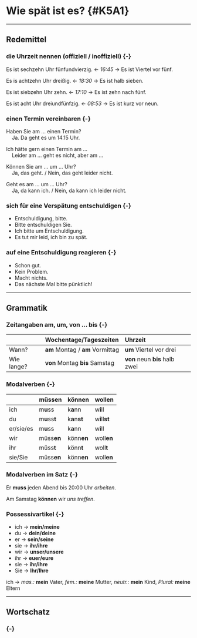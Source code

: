 Wie spät ist es? {#K5A1}
=

---

Redemittel
--

### die Uhrzeit nennen (offiziell / inoffiziell) {-}

Es ist sechzehn Uhr fünfundvierzig. <- _16:45_ -> Es ist Viertel vor fünf.

Es is achtzehn Uhr dreißig. <- _18:30_ -> Es ist halb sieben.

Es ist siebzehn Uhr zehn. <- _17:10_ -> Es ist zehn nach fünf.

Es ist acht Uhr dreiundfünfzig. <- _08:53_ -> Es ist kurz vor neun.

###  einen Termin vereinbaren {-}

Haben Sie am ... einen Termin?<br>&nbsp;&nbsp;&nbsp;&nbsp;Ja. Da geht es um 14.15 Uhr.

Ich hätte gern einen Termin am ...<br>&nbsp;&nbsp;&nbsp;&nbsp;Leider am ... geht es nicht, aber am ...

Können Sie am ... um ... Uhr?<br>&nbsp;&nbsp;&nbsp;&nbsp;Ja, das geht. / Nein, das geht leider nicht.

Geht es am ... um ... Uhr?<br>&nbsp;&nbsp;&nbsp;&nbsp;Ja, da kann ich. / Nein, da kann ich leider nicht.

### sich für eine Verspätung entschuldigen {-}

- Entschuldigung, bitte.
- Bitte entschuldigen Sie.
- Ich bitte um Entschuldigung.
- Es tut mir leid, ich bin zu spät.

### auf eine Entschuldigung reagieren {-}

- Schon gut.
- Kein Problem.
- Macht nichts.
- Das nächste Mal bitte pünktlich!

---

Grammatik
--

### Zeitangaben am, um, von ... bis {-}




|           |Wochentage/Tageszeiten                                     |Uhrzeit                                                  |
|:----------|:----------------------------------------------------------|:--------------------------------------------------------|
|Wann?      |<strong>am</strong> Montag / <strong>am</strong> Vormittag |<strong>um</strong> Viertel vor drei                     |
|Wie lange? |<strong>von</strong> Montag <strong>bis</strong> Samstag   |<strong>von</strong> neun <strong>bis</strong> halb zwei |

###  Modalverben {-}




|          |müssen                                  |können                                  |wollen                                   |
|:---------|:---------------------------------------|:---------------------------------------|:----------------------------------------|
|ich       |m<strong>u</strong>ss                   |k<strong>a</strong>nn                   |w<strong>i</strong>ll                    |
|du        |m<strong>u</strong>ss<strong>t</strong> |k<strong>a</strong>n<strong>st</strong> |w<strong>i</strong>ll<strong>st</strong> |
|er/sie/es |m<strong>u</strong>ss                   |k<strong>a</strong>nn                   |w<strong>i</strong>ll                    |
|wir       |müss<strong>en</strong>                 |könn<strong>en</strong>                 |woll<strong>en</strong>                  |
|ihr       |müss<strong>t</strong>                  |könn<strong>t</strong>                  |woll<strong>t</strong>                   |
|sie/Sie   |müss<strong>en</strong>                 |könn<strong>en</strong>                 |woll<strong>en</strong>                  |

### Modalverben im Satz {-}

Er **muss** jeden Abend bis 20:00 Uhr _arbeiten_.

Am Samstag **können** wir _uns treffen_.

### Possessivartikel {-}

- ich -> **mein/meine**
 - du -> **dein/deine**
- er -> **sein/seine**
- sie -> **ihr/ihre**
- wir -> **unser/unsere**
- ihr -> **euer/eure**
- sie -> **ihr/ihre**
- Sie -> **Ihr/Ihre**

ich -> _mas.:_ **mein** Vater, _fem.:_ **meine** Mutter, _neutr.:_ **mein** Kind, _Plural:_ **meine** Eltern

---

Wortschatz
--

###  {-}
